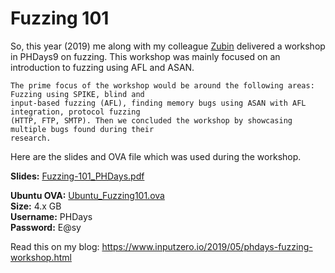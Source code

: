 # Fuzzing 101
So, this year (2019) me along with my colleague [Zubin](https://twitter.com/p1ngfl0yd) delivered a workshop in PHDays9 on fuzzing. This workshop was mainly focused on an introduction to fuzzing using AFL and ASAN.

```
The prime focus of the workshop would be around the following areas: Fuzzing using SPIKE, blind and 
input-based fuzzing (AFL), finding memory bugs using ASAN with AFL integration, protocol fuzzing 
(HTTP, FTP, SMTP). Then we concluded the workshop by showcasing multiple bugs found during their 
research.
```

Here are the slides and OVA file which was used during the workshop.

**Slides:** [Fuzzing-101_PHDays.pdf](https://github.com/RootUp/PHDays9/blob/master/Slides/Fuzzing-101_PHDays.pdf)

**Ubuntu OVA:** [Ubuntu_Fuzzing101.ova](https://drive.google.com/file/d/1FjUsIa3e6z0kQ93-7ogV_oJMPcuOPyGI/view)<br>
**Size:** 4.x GB <br>
**Username:** PHDays <br>
**Password:** E@sy

Read this on my blog: https://www.inputzero.io/2019/05/phdays-fuzzing-workshop.html
